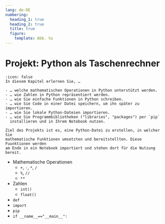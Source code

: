 ```yaml
---
lang: de-DE
numbering:
  heading_1: true
  heading_2: true
  title: true
  figure:
    template: Abb. %s
---
```


# Projekt: Python als Taschenrechner

```{caution} 🎓 Lernziele
:icon: false
In diesem Kapitel erlernen Sie, …

- … welche mathematischen Operationen in Python unterstützt werden.
- … wie Zahlen in Python repräsentiert werden.
- … wie Sie einfache Funktionen in Python schreiben.
- … wie Sie Code in einer Datei speichern, um ihn später zu importieren.
- … wie Sie lokale Python-Dateien importieren.
- … wie Sie Programmbibliotheken ("libraries", "packages") per `pip`
  installieren und in Ihrem Notebook nutzen.
```

```{note} Projektziel
Ziel des Projekts ist es, eine Python-Datei zu erstellen, in welcher Sie
mathematische Funktionen umsetzten und bereitstellten. Diese Fuunktionen werden
am Ende in ein Notebook importiert und stehen dort für die Nutzung bereit.
```

- Mathematische Operationen
  - `+`, `-`, `*`, `/`
  - `%`, `//`
  - `**`
- Zahlen
  - `int()`
  - `float()`
- `def`
- `import`
- `pip`
- `if __name__=="__main__":`
